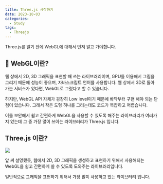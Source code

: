 ```yaml
---
title: Three.js 시작하기
date: 2023-10-03
categories:
  - Study
tags:
  - Threejs
---
```


Three.js를 알기 전에 WebGL에 대해서 먼저 알고 가야합니다.

## 🎨 WebGL이란?

웹 상에서 2D, 3D 그래픽을 표현할 때 쓰는 라이브러리이며, GPU를 이용해서 그림을 그리기 때문에 성능이 좋으며, 자바스크립트 언어를 사용합니다. 웹 상에서 3D로 돌아가는 서비스가 있다면, WebGL로 그렸다고 할 수 있습니다.

하지만, WebGL API 자체가 굉장히 Low level이기 때문에 바닥부터 구현 해야 되는 단점이 있습니다. 그래서 작은 도형 하나를 그리는데도 코드가 복잡하고 어렵습니다.

이를 보안해서 쉽고 간편하게 WebGL을 사용할 수 있도록 해주는 라이브러리가 여러가지 있는데 그 중 가장 많이 쓰이는 라이브러리가 Three.js 입니다.

## Three.js 이란?

![](https://velog.velcdn.com/images/gusdh2/post/97e579d8-a6b0-44c9-a399-8137e4ba9cab/image.png)

앞 써 설명했듯, 웹에서 2D, 3D 그래픽을 생성하고 표현하기 위해서 사용해되는 WebGL을 쉽고 간편하게 쓸 수 있도록 도와주는 라이브러리입니다.

일반적으로 그래픽을 표현하기 위해서 가장 많이 사용하고 있는 라이브러리 입니다.
